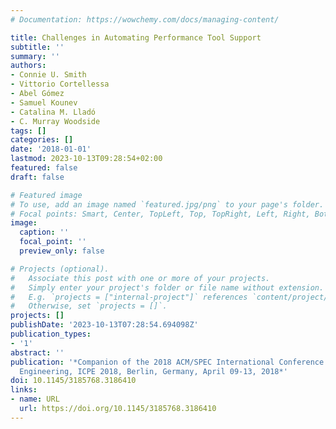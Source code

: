 ```yaml
---
# Documentation: https://wowchemy.com/docs/managing-content/

title: Challenges in Automating Performance Tool Support
subtitle: ''
summary: ''
authors:
- Connie U. Smith
- Vittorio Cortellessa
- Abel Gómez
- Samuel Kounev
- Catalina M. Lladó
- C. Murray Woodside
tags: []
categories: []
date: '2018-01-01'
lastmod: 2023-10-13T09:28:54+02:00
featured: false
draft: false

# Featured image
# To use, add an image named `featured.jpg/png` to your page's folder.
# Focal points: Smart, Center, TopLeft, Top, TopRight, Left, Right, BottomLeft, Bottom, BottomRight.
image:
  caption: ''
  focal_point: ''
  preview_only: false

# Projects (optional).
#   Associate this post with one or more of your projects.
#   Simply enter your project's folder or file name without extension.
#   E.g. `projects = ["internal-project"]` references `content/project/deep-learning/index.md`.
#   Otherwise, set `projects = []`.
projects: []
publishDate: '2023-10-13T07:28:54.694098Z'
publication_types:
- '1'
abstract: ''
publication: '*Companion of the 2018 ACM/SPEC International Conference on Performance
  Engineering, ICPE 2018, Berlin, Germany, April 09-13, 2018*'
doi: 10.1145/3185768.3186410
links:
- name: URL
  url: https://doi.org/10.1145/3185768.3186410
---
```

